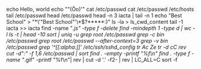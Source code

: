 echo Hello, world
echo "\"(Ôo)'"
cat /etc/passwd
cat /etc/passwd /etc/hosts
tail /etc/passwd
head /etc/passwd
head -n 3 iacta | tail -n 1
echo "Best School" > "\*\\\'\"Best School\"\'\\\*$\?\*\*\*\*\*:)"
ls -la > ls_cwd_content
tail -1 iacta >> iacta
find -name "*.js" -type f -delete
find -mindepth 1 -type d | wc -l
ls -t | head -10
sort | uniq -u
grep root /etc/passwd
grep -c bin /etc/passwd
grep root /etc/passwd --after-context=3
grep -v bin /etc/passwd
grep '^[[:alpha:]]' /etc/ssh/sshd_config
tr Ac Ze
tr -d cC
rev
cut -d":" -f 1,6 /etc/passwd | sort
find . -empty -printf "%f\n"
find . -type f -name "*.gif" -printf "%f\n"| rev | cut -d '.' -f2- | rev | LC_ALL=C sort -f

